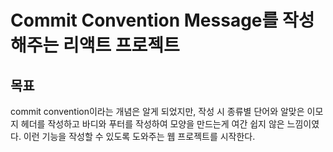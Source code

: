 # Commit Convention Message를 작성해주는 리액트 프로젝트

## 목표

commit convention이라는 개념은 알게 되었지만, 작성 시 종류별 단어와 알맞은 이모지 헤더를 작성하고 바디와 푸터를 작성하여 모양을 만드는게 여간 쉽지 않은 느낌이였다.
이런 기능을 작성할 수 있도록 도와주는 웹 프로젝트를 시작한다.
